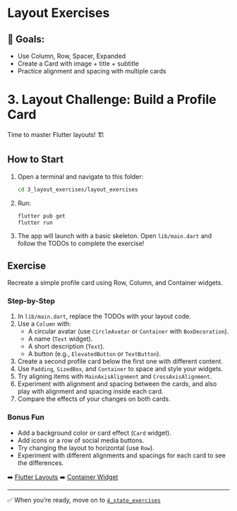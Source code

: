 # Layout Exercises

## 📐 Goals:
- Use Column, Row, Spacer, Expanded
- Create a Card with image + title + subtitle
- Practice alignment and spacing with multiple cards

# 3. Layout Challenge: Build a Profile Card

Time to master Flutter layouts! 🏗️

## How to Start
1. Open a terminal and navigate to this folder:
   ```sh
   cd 3_layout_exercises/layout_exercises
   ```
2. Run:
   ```sh
   flutter pub get
   flutter run
   ```
3. The app will launch with a basic skeleton. Open `lib/main.dart` and follow the TODOs to complete the exercise!

## Exercise
Recreate a simple profile card using Row, Column, and Container widgets.

### Step-by-Step
1. In `lib/main.dart`, replace the TODOs with your layout code.
2. Use a `Column` with:
   - A circular avatar (use `CircleAvatar` or `Container` with `BoxDecoration`).
   - A name (`Text` widget).
   - A short description (`Text`).
   - A button (e.g., `ElevatedButton` or `TextButton`).
3. Create a second profile card below the first one with different content.
4. Use `Padding`, `SizedBox`, and `Container` to space and style your widgets.
5. Try aligning items with `MainAxisAlignment` and `CrossAxisAlignment`.
6. Experiment with alignment and spacing between the cards, and also play with alignment and spacing inside each card.
7. Compare the effects of your changes on both cards.

### Bonus Fun
- Add a background color or card effect (`Card` widget).
- Add icons or a row of social media buttons.
- Try changing the layout to horizontal (use `Row`).
- Experiment with different alignments and spacings for each card to see the differences.

➡️ [Flutter Layouts](https://docs.flutter.dev/development/ui/layout)
➡️ [Container Widget](https://docs.flutter.dev/development/ui/widgets/container)

---

✅ When you’re ready, move on to [`4_state_exercises`](../4_state_exercises/4_state_exercises_README.md)
